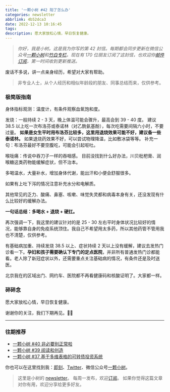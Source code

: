```yaml
---
title: '一颗小树 #42 阳了怎么办'
categories: newsletter
abbrlink: 4b52dca3
date: 2022-12-13 10:16:45
tags:
description: 愿大家放松心情，早日恢复健康。
---
```

> *你好，我是小树。这是我为你写的第 42 封信。每期都会同步更新在微信公众号[一颗小树](https://weixin.sogou.com/weixin?query=a_warm_tree)和[竹白专栏](https://xiaoshu.zhubai.love)。现在有 170 位朋友订阅了这封信，也欢迎你[邮件订阅](https://xiaoshu.zhubai.love)，第一时间收到更新推送。*

废话不多说，讲一点亲身经历，希望对大家有帮助。

> 非专业人士，从个人经历和相似年龄段的朋友、同事总结而来，仅供参考。

### 极简版指南

身体指标观测：温度计，有条件观察血氧饱和度。

发烧：一般持续 2 - 3 天，晚上体温可能会骤升，最高会到 39 - 40 度。
建议 38.5 以上吃一次布洛芬或泰诺林（对乙酰氨基酚），每次吃需要间隔六小时，不要过量。
**如果是女生平时用布洛芬比较多，这里用退烧效果可能不好，建议备一些泰诺林。**
如果退烧药效果不好，可以尝试物理降温，比如敷冰袋等等。
补充一句：布洛芬最好不要空腹吃，可能会引起呕吐。

喉咙痛：传说中吞刀子一样的吞咽感。
目前没找到什么好办法，川贝枇杷膏、润喉糖这类药物能缓解症状，但不治本。

多喝温水，大量补水，增加身体代谢，能出汗和小便会舒服很多。

如果有上吐下泻的情况注意补充水分和电解质。

其他常见的乏力、酸痛、鼻塞、咳嗽、味觉失灵都和病毒本身有关，还没发现有什么比较好的缓解办法。

**一句话总结：多喝水 + 退烧 + 硬扛。**

再次强调一下，我这里的建议针对的是 25 - 30 左右平时身体状况比较好的情况，能够靠自身的免疫系统顶住。我自己不希望用太多药，所以其他药管不管用我也不清楚，仅供参考。

有基础病加重、持续发烧 38.5 以上、症状持续 2 天以上没有缓解，建议去发热门诊看一下。**孕妇和孩子需要确认下专门的定点医院**，并非所有普通发热门诊都能看。老人除了新冠症状以外，还需要重点关注基础病的情况，有条件还是及时送医。

北京我在的区域出门、网约车、医院都不再看健康码和核酸证明了。大家都一样。

### 碎碎念

愿大家放松心情，早日恢复健康。

谢谢你的关注，我们下期再见。👋🏻

---

### 往期推荐
- [一颗小树 #40 非必要别正常啦](https://mp.weixin.qq.com/s/JxEmVzHBmC94o2mD-cOnQw)
- [一颗小树 #39 阅读和创造](https://mp.weixin.qq.com/s/xglH4LyOvbnPaK09P0nfsg)
- [一颗小树 #37 基于多维表格的可转债投资系统](https://mp.weixin.qq.com/s/Zup4Q6iX5lFxJT1jDpiJWA)

你也可以在这里找到我：[即刻](https://okjk.co/3Vsn5T)、[Twitter](https://twitter.com/yeshu_in_future)、微信公众号[一颗小树](https://weixin.sogou.com/weixin?query=a_warm_tree)。

> 这里是小树的 [newsletter](https://xiaoshu.zhubai.love)。 每周一发布，欢迎[订阅](https://xiaoshu.zhubai.love)。
> 如果你觉得这篇文章对你有用，欢迎分享给更多好友。
